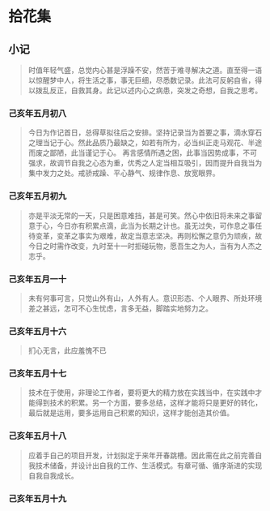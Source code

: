 # 拾花集

## 小记

>时值年轻气盛，总觉内心甚是浮躁不安，然苦于难寻解决之道。直至得一语以惊醒梦中人，将生活之事，事无巨细，尽悉数记录。此法可反躬自省，得以拨乱反正，自救其身。此记以述内心之病患，突发之奇想，自我之思考。

### 己亥年五月初八

>今日为作记首日，总得草拟往后之安排。坚持记录当为首要之事，滴水穿石之理当记于心。然此品质乃最缺之，如若有所为，必当纠正走马观花、半途而废之鄙陋，此当谨记于心。
>再言感情所遇之困，此事当因势成事，不可强求，故调节自我之心态为重，优秀之人定当相互吸引，因而提升自我当为集中发力之处。戒骄戒躁、平心静气、规律作息、放宽眼界。

### 己亥年五月初九

>亦是平淡无常的一天，只是困意难挡，甚是可笑。然心中依旧将未来之事留意于心，今日亦有积累点滴，此当为长期之计也。虽无过失，可作息之事任待变革，变革之事实为艰难，故定当意志坚决。再则松懈之意仍为顽疾，故今日之时需作改变，九时至十一时拒碰玩物，愿吾生之为人，当有为人杰之志乎。

### 己亥年五月一十

>未有何事可言，只觉山外有山，人外有人。意识形态、个人眼界、所处环境差之甚远，怎可不心生忧虑，言多无益，脚踏实地努力之。

### 己亥年五月十六

>扪心无言，此应羞愧不已

### 己亥年五月十七

>技术在于使用，非理论工作者，要将更大的精力放在实践当中，在实践中才能得到技术的积累。另一个方面，要多总结，这样才能将只是更好的转化，最后就是运用，要多运用自己积累的知识，这样才能创造其价值。

### 己亥年五月十八

>应着手自己的项目开发，计划拟定于来年开春跳槽。因此需在此之前完善自我技术储备，并设计出自我的工作、生活模式。有章可循、循序渐进的实现自我自我成长。

### 己亥年五月十九

>
